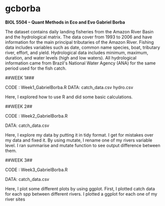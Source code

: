 # gcborba

**BIOL 5504 – Quant Methods in Eco and Evo
Gabriel Borba**

  The dataset contains daily landing fisheries from the Amazon River Basin and the hydrological matrix. The data cover from 1993 to 2006 and have information for the main principal tributaries of the Amazon River. Fishing data includes variables such as date, common name species, boat, tributary river, effort, and yield. Hydrological data includes minimum, maximum, duration, and water levels (high and low waters). All hydrological information came from Brazil's National Water Agency (ANA) for the same period used for the fish catch. 

##WEEK 1###

CODE : Week1_GabrielBorba.R
DATA: catch_data.csv
      hydro.csv

Here, I explored how to use R and did some basic calculations.

##WEEK 2##

CODE : Week2_GabrielBorba.R

DATA: catch_data.csv
      
Here, I explore my data by putting it in tidy format. I get for mistakes over my data and fixed it. By using mutate, I rename one of my rivers variable level. I ran summarise and mutate function to see output difference between them. 

##WEEK 3##

CODE : Week3_GabrielBorba.R

DATA: catch_data.csv
      
Here, I plot some different plots by using ggplot. First, I plotted catch data for each spp between different rivers. I plotted a ggplot for each one of my river sites 